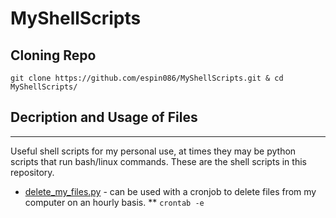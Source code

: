 # MyShellScripts

## Cloning Repo

```git clone https://github.com/espin086/MyShellScripts.git & cd MyShellScripts/```

## Decription and Usage of Files
---
Useful shell scripts for my personal use, at times they may be python scripts that run bash/linux commands. These are the shell scripts in this repository. 


* [delete_my_files.py](https://github.com/espin086/MyShellScripts/blob/main/delete_files.py) - can be used with a cronjob to delete files from my computer on an hourly basis. 
** ```crontab -e```
